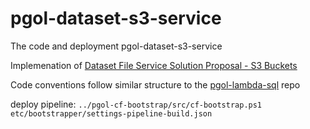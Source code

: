 # pgol-dataset-s3-service
The code and deployment pgol-dataset-s3-service

Implemenation of [Dataset File Service Solution Proposal - S3 Buckets](https://myobconfluence.atlassian.net/wiki/spaces/PGOS/pages/1775535752/Dataset+File+Service+Solution+Proposal+-+S3+Buckets)

Code conventions follow similar structure to the [pgol-lambda-sql](https://github.com/MYOB-Technology/pgol-lambda-sql) repo


deploy pipeline:
`../pgol-cf-bootstrap/src/cf-bootstrap.ps1 etc/bootstrapper/settings-pipeline-build.json`